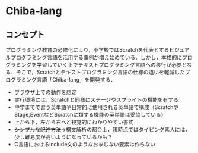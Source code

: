 # Chiba-lang

## コンセプト
プログラミング教育の必修化により，小学校ではScratchを代表とするビジュアルプログラミング言語を活用する事例が増え始めている．しかし，本格的にプログラミングを学習していく上でテキストプログラミング言語への移行が必要となる．そこで，Scratchとテキストプログラミング言語の仕様の違いを軽減したプログラミング言語「Chiba-lang」を開発する．

- ブラウザ上での動作を想定
- 実行環境には，Scratchと同様にステージやスプライトの機能を有する
- 中学までで習う英単語や日常的に使用される英単語で構成（ScratchやStage,EventなどScratchに類する機能の英単語は妥協している）
- 上から下，左から右へと視覚的にわかりやすい書式
- ~~シンプルな記述方法~~→構文解析の都合上，現時点ではタイピング素人には，少し難易度が高いようになっているかも？
- C言語におけるinclude文のようなおまじない要素は作らない
